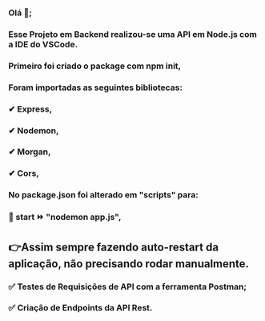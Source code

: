 ### Olá 👋;

### Esse Projeto em Backend realizou-se uma API em Node.js com a IDE do VSCode.

### Primeiro foi criado o package com npm init,

### Foram importadas as seguintes bibliotecas: 

### ✔ Express, 

### ✔ Nodemon, 

### ✔ Morgan, 

### ✔ Cors, 

### No package.json foi alterado em "scripts" para:
### 🚀 start ⏩ "nodemon app.js", 
## 👉Assim sempre fazendo auto-restart da aplicação, não precisando rodar manualmente. 

### ✅ Testes de Requisições de API com a ferramenta Postman;

### ✅ Criação de Endpoints da API Rest.




